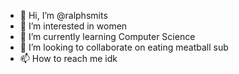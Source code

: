 - 👋 Hi, I’m @ralphsmits
- 👀 I’m interested in women
- 🌱 I’m currently learning Computer Science
- 💞️ I’m looking to collaborate on eating meatball sub
- 📫 How to reach me idk

<!---
ralphsmits/ralphsmits is a ✨ special ✨ repository because its `README.md` (this file) appears on your GitHub profile.
You can click the Preview link to take a look at your changes.
--->
